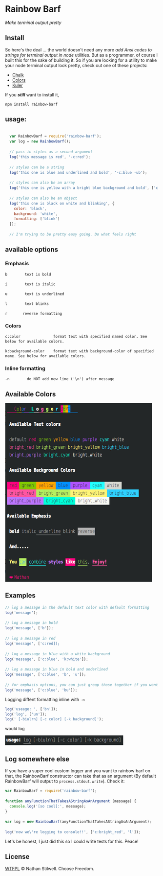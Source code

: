 # Rainbow Barf

*Make terminal output pretty*

## Install

So here's the deal ... the world doesn't need any more *add Ansi codes to strings
for terminal output in node* utilities. But as a programmer, of course I built
this for the sake of building it. So if you are looking for a utility to make your
node terminal output look pretty, check out one of these projects:

+ [Chalk](https://www.npmjs.com/package/chalk)
+ [Colors](https://www.npmjs.com/package/colors)
+ [Kuler](https://www.npmjs.com/package/kuler)

If you ***still*** want to install it,

    npm install rainbow-barf

## usage:

```js

  var RainbowBarf = require('rainbow-barf');
  var log = new RainbowBarf();

  // pass in styles as a second argument
  log('this message is red', '-c:red');

  // styles can be a string
  log('this one is blue and underlined and bold', '-c:blue -ub');

  // styles can also be an array
  log('this one is yellow with a bright blue background and bold', ['c:yellow', 'k:bright_blue', 'b']);

  // styles can also be an object
  log('this one is black on white and blinking', {
    color: 'black',
    background: 'white',
    formatting: ['blink']
  });

  // I'm trying to be pretty easy going. Do what feels right
```

## available options

### Emphasis
```
b        text is bold

i        text is italic

u        text is underlined

l        text blinks

r		reverse formatting
```

### Colors
```
c:color               format text with specified named color. See below for available colors.

k:background-color    format text with background-color of specified name. See below for available colors.
```

### Inline formatting
	-n        do NOT add new line ('\n') after message


## Available Colors

![demo output](https://raw.githubusercontent.com/nathanstilwell/rainbow-barf/master/demo.png)

## Examples
```js
// log a message in the default text color with default formatting
log('message');

// log a message in bold
log('message', ['b']);

// log a message in red
log('message', ['c:red]);

// log a message in blue with a white background
log('message', ['c:blue', 'k:white']);

// log a message in blue in bold and underlined
log('message', ['c:blue', 'b', 'u']);

// for emphasis options, you can just group those together if you want
log('message', ['c:blue', 'bu']);
```

Logging diffent formatting inline with `-n`
```js
log('useage: ', ['bn']);
log('log', ['un']);
log(' [-biulrn] [-c color] [-k background]');
```

would log

![inline ouput](https://raw.githubusercontent.com/nathanstilwell/rainbow-barf/master/inline.png)

## Log somewhere else

If you have a super cool custom logger and you want to rainbow barf on that, the RainbowBarf constructor can take that as an argument (By default RainbowBarf will output to `process.stdout.write`). Check it:

```js
var RainbowBarf = require('rainbow-barf');

function anyFunctionThatTakesAStringAsAnArgument (message) {
  console.log('[so cool]:', message);
}

var log = new RainbowBarf(anyFunctionThatTakesAStringAsAnArgument);

log('now we\'re logging to console!!', ['c:bright_red', 'l']);
```

Let's be honest, I just did this so I could write tests for this. Peace!

## License

[WTFPL](http://www.wtfpl.net/) © Nathan Stilwell. Choose Freedom.